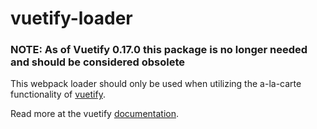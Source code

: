# vuetify-loader

### NOTE: As of Vuetify 0.17.0 this package is no longer needed and should be considered obsolete

This webpack loader should only be used when utilizing the a-la-carte functionality of [vuetify](https://www.github.com/vuetifyjs/vuetify).

Read more at the vuetify [documentation](https://vuetifyjs.com/vuetify/a-la-carte).
